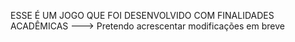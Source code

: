 ESSE É UM JOGO QUE FOI DESENVOLVIDO COM FINALIDADES ACADÊMICAS
---> Pretendo acrescentar modificações em breve
